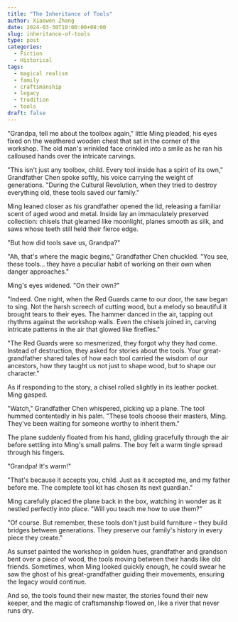```yaml
---
title: "The Inheritance of Tools"
author: Xiaowen Zhang
date: 2024-03-30T10:00:00+08:00
slug: inheritance-of-tools
type: post
categories:
  - Fiction
  - Historical
tags:
  - magical realism
  - family
  - craftsmanship
  - legacy
  - tradition
  - tools
draft: false
---
```


"Grandpa, tell me about the toolbox again," little Ming pleaded, his eyes fixed on the weathered wooden chest that sat in the corner of the workshop. The old man's wrinkled face crinkled into a smile as he ran his calloused hands over the intricate carvings.

"This isn't just any toolbox, child. Every tool inside has a spirit of its own," Grandfather Chen spoke softly, his voice carrying the weight of generations. "During the Cultural Revolution, when they tried to destroy everything old, these tools saved our family."

Ming leaned closer as his grandfather opened the lid, releasing a familiar scent of aged wood and metal. Inside lay an immaculately preserved collection: chisels that gleamed like moonlight, planes smooth as silk, and saws whose teeth still held their fierce edge.

"But how did tools save us, Grandpa?"

"Ah, that's where the magic begins," Grandfather Chen chuckled. "You see, these tools... they have a peculiar habit of working on their own when danger approaches."

Ming's eyes widened. "On their own?"

"Indeed. One night, when the Red Guards came to our door, the saw began to sing. Not the harsh screech of cutting wood, but a melody so beautiful it brought tears to their eyes. The hammer danced in the air, tapping out rhythms against the workshop walls. Even the chisels joined in, carving intricate patterns in the air that glowed like fireflies."

"The Red Guards were so mesmerized, they forgot why they had come. Instead of destruction, they asked for stories about the tools. Your great-grandfather shared tales of how each tool carried the wisdom of our ancestors, how they taught us not just to shape wood, but to shape our character."

As if responding to the story, a chisel rolled slightly in its leather pocket. Ming gasped.

"Watch," Grandfather Chen whispered, picking up a plane. The tool hummed contentedly in his palm. "These tools choose their masters, Ming. They've been waiting for someone worthy to inherit them."

The plane suddenly floated from his hand, gliding gracefully through the air before settling into Ming's small palms. The boy felt a warm tingle spread through his fingers.

"Grandpa! It's warm!"

"That's because it accepts you, child. Just as it accepted me, and my father before me. The complete tool kit has chosen its next guardian."

Ming carefully placed the plane back in the box, watching in wonder as it nestled perfectly into place. "Will you teach me how to use them?"

"Of course. But remember, these tools don't just build furniture – they build bridges between generations. They preserve our family's history in every piece they create."

As sunset painted the workshop in golden hues, grandfather and grandson bent over a piece of wood, the tools moving between their hands like old friends. Sometimes, when Ming looked quickly enough, he could swear he saw the ghost of his great-grandfather guiding their movements, ensuring the legacy would continue.

And so, the tools found their new master, the stories found their new keeper, and the magic of craftsmanship flowed on, like a river that never runs dry.
